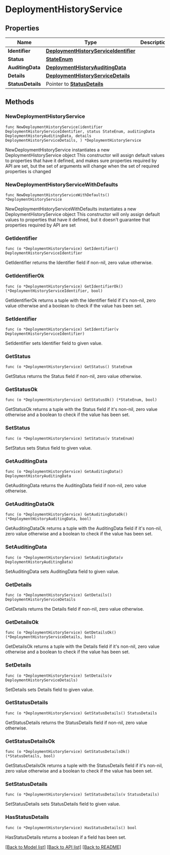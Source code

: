 # DeploymentHistoryService

## Properties

Name | Type | Description | Notes
------------ | ------------- | ------------- | -------------
**Identifier** | [**DeploymentHistoryServiceIdentifier**](DeploymentHistoryServiceIdentifier.md) |  | 
**Status** | [**StateEnum**](StateEnum.md) |  | 
**AuditingData** | [**DeploymentHistoryAuditingData**](DeploymentHistoryAuditingData.md) |  | 
**Details** | [**DeploymentHistoryServiceDetails**](DeploymentHistoryServiceDetails.md) |  | 
**StatusDetails** | Pointer to [**StatusDetails**](StatusDetails.md) |  | [optional] 

## Methods

### NewDeploymentHistoryService

`func NewDeploymentHistoryService(identifier DeploymentHistoryServiceIdentifier, status StateEnum, auditingData DeploymentHistoryAuditingData, details DeploymentHistoryServiceDetails, ) *DeploymentHistoryService`

NewDeploymentHistoryService instantiates a new DeploymentHistoryService object
This constructor will assign default values to properties that have it defined,
and makes sure properties required by API are set, but the set of arguments
will change when the set of required properties is changed

### NewDeploymentHistoryServiceWithDefaults

`func NewDeploymentHistoryServiceWithDefaults() *DeploymentHistoryService`

NewDeploymentHistoryServiceWithDefaults instantiates a new DeploymentHistoryService object
This constructor will only assign default values to properties that have it defined,
but it doesn't guarantee that properties required by API are set

### GetIdentifier

`func (o *DeploymentHistoryService) GetIdentifier() DeploymentHistoryServiceIdentifier`

GetIdentifier returns the Identifier field if non-nil, zero value otherwise.

### GetIdentifierOk

`func (o *DeploymentHistoryService) GetIdentifierOk() (*DeploymentHistoryServiceIdentifier, bool)`

GetIdentifierOk returns a tuple with the Identifier field if it's non-nil, zero value otherwise
and a boolean to check if the value has been set.

### SetIdentifier

`func (o *DeploymentHistoryService) SetIdentifier(v DeploymentHistoryServiceIdentifier)`

SetIdentifier sets Identifier field to given value.


### GetStatus

`func (o *DeploymentHistoryService) GetStatus() StateEnum`

GetStatus returns the Status field if non-nil, zero value otherwise.

### GetStatusOk

`func (o *DeploymentHistoryService) GetStatusOk() (*StateEnum, bool)`

GetStatusOk returns a tuple with the Status field if it's non-nil, zero value otherwise
and a boolean to check if the value has been set.

### SetStatus

`func (o *DeploymentHistoryService) SetStatus(v StateEnum)`

SetStatus sets Status field to given value.


### GetAuditingData

`func (o *DeploymentHistoryService) GetAuditingData() DeploymentHistoryAuditingData`

GetAuditingData returns the AuditingData field if non-nil, zero value otherwise.

### GetAuditingDataOk

`func (o *DeploymentHistoryService) GetAuditingDataOk() (*DeploymentHistoryAuditingData, bool)`

GetAuditingDataOk returns a tuple with the AuditingData field if it's non-nil, zero value otherwise
and a boolean to check if the value has been set.

### SetAuditingData

`func (o *DeploymentHistoryService) SetAuditingData(v DeploymentHistoryAuditingData)`

SetAuditingData sets AuditingData field to given value.


### GetDetails

`func (o *DeploymentHistoryService) GetDetails() DeploymentHistoryServiceDetails`

GetDetails returns the Details field if non-nil, zero value otherwise.

### GetDetailsOk

`func (o *DeploymentHistoryService) GetDetailsOk() (*DeploymentHistoryServiceDetails, bool)`

GetDetailsOk returns a tuple with the Details field if it's non-nil, zero value otherwise
and a boolean to check if the value has been set.

### SetDetails

`func (o *DeploymentHistoryService) SetDetails(v DeploymentHistoryServiceDetails)`

SetDetails sets Details field to given value.


### GetStatusDetails

`func (o *DeploymentHistoryService) GetStatusDetails() StatusDetails`

GetStatusDetails returns the StatusDetails field if non-nil, zero value otherwise.

### GetStatusDetailsOk

`func (o *DeploymentHistoryService) GetStatusDetailsOk() (*StatusDetails, bool)`

GetStatusDetailsOk returns a tuple with the StatusDetails field if it's non-nil, zero value otherwise
and a boolean to check if the value has been set.

### SetStatusDetails

`func (o *DeploymentHistoryService) SetStatusDetails(v StatusDetails)`

SetStatusDetails sets StatusDetails field to given value.

### HasStatusDetails

`func (o *DeploymentHistoryService) HasStatusDetails() bool`

HasStatusDetails returns a boolean if a field has been set.


[[Back to Model list]](../README.md#documentation-for-models) [[Back to API list]](../README.md#documentation-for-api-endpoints) [[Back to README]](../README.md)


